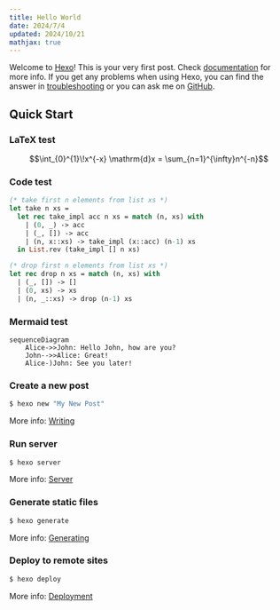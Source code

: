 ```yaml
---
title: Hello World
date: 2024/7/4
updated: 2024/10/21
mathjax: true
---
```

Welcome to [Hexo](https://hexo.io/)! This is your very first post. Check [documentation](https://hexo.io/docs/) for more info. If you get any problems when using Hexo, you can find the answer in [troubleshooting](https://hexo.io/docs/troubleshooting.html) or you can ask me on [GitHub](https://github.com/hexojs/hexo/issues).

## Quick Start

### LaTeX test

$$\int_{0}^{1}\!x^{-x} \mathrm{d}x = \sum_{n=1}^{\infty}n^{-n}$$

### Code test

```ocaml
(* take first n elements from list xs *)
let take n xs =
  let rec take_impl acc n xs = match (n, xs) with
    | (0, _) -> acc
    | (_, []) -> acc
    | (n, x::xs) -> take_impl (x::acc) (n-1) xs
  in List.rev (take_impl [] n xs)

(* drop first n elements from list xs *)
let rec drop n xs = match (n, xs) with
  | (_, []) -> []
  | (0, xs) -> xs
  | (n, _::xs) -> drop (n-1) xs
```

### Mermaid test

```mermaid
sequenceDiagram
    Alice->>John: Hello John, how are you?
    John-->>Alice: Great!
    Alice-)John: See you later!
```

### Create a new post

``` bash
$ hexo new "My New Post"
```

More info: [Writing](https://hexo.io/docs/writing.html)

### Run server

``` bash
$ hexo server
```

More info: [Server](https://hexo.io/docs/server.html)

### Generate static files

``` bash
$ hexo generate
```

More info: [Generating](https://hexo.io/docs/generating.html)

### Deploy to remote sites

``` bash
$ hexo deploy
```

More info: [Deployment](https://hexo.io/docs/one-command-deployment.html)
